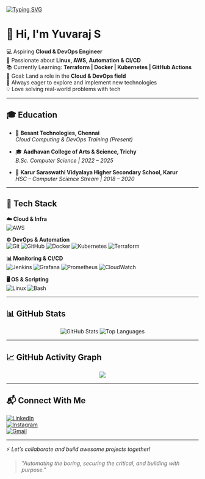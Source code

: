 [![Typing SVG](https://readme-typing-svg.demolab.com?font=Fira+Code&pause=1000&center=true&vCenter=true&width=460&lines=Aspiring+Cloud+%26+DevOps+Engineer;Linux+%7C+AWS+%7C+DevOps+Tools;Open+to+Internships+%26+Collaboration)](https://git.io/typing-svg)

# 👋 Hi, I'm Yuvaraj S  

💻 Aspiring **Cloud & DevOps Engineer**  
🚀 Passionate about **Linux, AWS, Automation & CI/CD**  
📚 Currently Learning: **Terraform | Docker | Kubernetes | GitHub Actions**  
🎯 Goal: Land a role in the **Cloud & DevOps field**  
🌱 Always eager to explore and implement new technologies  
💡 Love solving real-world problems with tech  

---

## 🎓 Education

- 📍 **Besant Technologies, Chennai**  
  *Cloud Computing & DevOps Training (Present)*  

- 🎓 **Aadhavan College of Arts & Science, Trichy**  
  *B.Sc. Computer Science | 2022 – 2025*  

- 🏫 **Karur Saraswathi Vidyalaya Higher Secondary School, Karur**  
  *HSC – Computer Science Stream | 2018 – 2020*  

---

## 🧰 Tech Stack  

**☁️ Cloud & Infra**  
![AWS](https://img.shields.io/badge/AWS-232F3E?style=for-the-badge&logo=amazon-aws&logoColor=white)  

**⚙️ DevOps & Automation**  
![Git](https://img.shields.io/badge/Git-F05032?style=for-the-badge&logo=git&logoColor=white)
![GitHub](https://img.shields.io/badge/GitHub-181717?style=for-the-badge&logo=github&logoColor=white)
![Docker](https://img.shields.io/badge/Docker-2496ED?style=for-the-badge&logo=docker&logoColor=white)
![Kubernetes](https://img.shields.io/badge/Kubernetes-326CE5?style=for-the-badge&logo=kubernetes&logoColor=white)
![Terraform](https://img.shields.io/badge/Terraform-7B42BC?style=for-the-badge&logo=terraform&logoColor=white)  

**📊 Monitoring & CI/CD**  
![Jenkins](https://img.shields.io/badge/Jenkins-D24939?style=for-the-badge&logo=jenkins&logoColor=white)
![Grafana](https://img.shields.io/badge/Grafana-F46800?style=for-the-badge&logo=grafana&logoColor=white)
![Prometheus](https://img.shields.io/badge/Prometheus-E6522C?style=for-the-badge&logo=prometheus&logoColor=white)
![CloudWatch](https://img.shields.io/badge/CloudWatch-FF4F8B?style=for-the-badge&logo=amazon-aws&logoColor=white)  

**🖥️ OS & Scripting**  
![Linux](https://img.shields.io/badge/Linux-FCC624?style=for-the-badge&logo=linux&logoColor=black)
![Bash](https://img.shields.io/badge/Bash-121011?style=for-the-badge&logo=gnubash&logoColor=white)  

---

## 📊 GitHub Stats  

<p align="center">
  <img src="https://github-readme-stats.vercel.app/api?username=YuviKing&show_icons=true&theme=radical" alt="GitHub Stats" />
  <img src="https://github-readme-stats.vercel.app/api/top-langs/?username=YuviKing&layout=compact&theme=radical" alt="Top Languages" />
</p>  

---

## 📈 GitHub Activity Graph  

<p align="center">
  <img src="https://github-readme-activity-graph.vercel.app/graph?username=YuviKing&theme=radical" />
</p>  

---

## 📬 Connect With Me  

[![LinkedIn](https://img.shields.io/badge/LinkedIn-blue?style=for-the-badge&logo=linkedin&logoColor=white)](https://www.linkedin.com/in/yuvaraj-devops/)  
[![Instagram](https://img.shields.io/badge/Instagram-E4405F?style=for-the-badge&logo=instagram&logoColor=white)](https://www.instagram.com/_yvrxj._/)  
[![Gmail](https://img.shields.io/badge/Email-D14836?style=for-the-badge&logo=gmail&logoColor=white)](mailto:yuviyuvaraj7639@gmail.com)  

---

⚡ *Let’s collaborate and build awesome projects together!*  
> _"Automating the boring, securing the critical, and building with purpose."_
